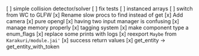 [ ] simple collision detector/solver
[ ] fix tests
[ ] instanced arrays
[ ] switch from WC to GLFW
[x] Rename slow procs to find instead of get
[x] Add camera
[x] pure opengl
[x] having two input manager is confusing
[x] manage memory properly
[x] tagging system
[x] make component type a enum_flags
[x] replace some prints with logs
[x] reexport `Maybe` from `Karakuri/module.jai'`
[x] success return values
[x] get_entity -> get_entity_with_token
